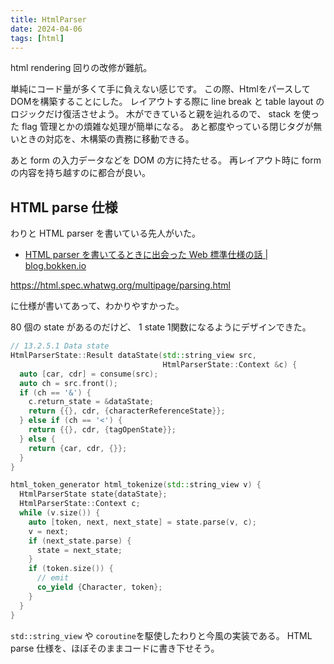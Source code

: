 ```yaml
---
title: HtmlParser
date: 2024-04-06
tags: [html]
---
```


html rendering 回りの改修が難航。

<!-- truncate -->

単純にコード量が多くて手に負えない感じです。
この際、HtmlをパースしてDOMを構築することにした。
レイアウトする際に line break と table layout のロジックだけ復活させよう。
木ができていると親を辿れるので、
stack を使った flag 管理とかの煩雑な処理が簡単になる。
あと都度やっている閉じタグが無いときの対応を、木構築の責務に移動できる。

あと form の入力データなどを DOM の方に持たせる。
再レイアウト時に form の内容を持ち越すのに都合が良い。

## HTML parse 仕様

わりと HTML parser を書いている先人がいた。

- [HTML parser を書いてるときに出会った Web 標準仕様の話 | blog.bokken.io ](https://blog.bokken.io/articles/2020-09-30/html-parser-good-story.html)

https://html.spec.whatwg.org/multipage/parsing.html

に仕様が書いてあって、わかりやすかった。

80 個の state があるのだけど、
1 state 1関数になるようにデザインできた。

```cpp
// 13.2.5.1 Data state
HtmlParserState::Result dataState(std::string_view src,
                                  HtmlParserState::Context &c) {
  auto [car, cdr] = consume(src);
  auto ch = src.front();
  if (ch == '&') {
    c.return_state = &dataState;
    return {{}, cdr, {characterReferenceState}};
  } else if (ch == '<') {
    return {{}, cdr, {tagOpenState}};
  } else {
    return {car, cdr, {}};
  }
}

html_token_generator html_tokenize(std::string_view v) {
  HtmlParserState state{dataState};
  HtmlParserState::Context c;
  while (v.size()) {
    auto [token, next, next_state] = state.parse(v, c);
    v = next;
    if (next_state.parse) {
      state = next_state;
    }
    if (token.size()) {
      // emit
      co_yield {Character, token};
    }
  }
}
```

`std::string_view` や `coroutine`を駆使したわりと今風の実装である。
HTML parse 仕様を、ほぼそのままコードに書き下せそう。
